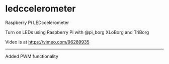 ledccelerometer
===============

Raspberry Pi LEDccelerometer

Turn on LEDs using Raspberry Pi with @pi_borg XLoBorg and TriBorg

Video is at https://vimeo.com/96289935

--------------------------------------------------------------------

Added PWM functionality
